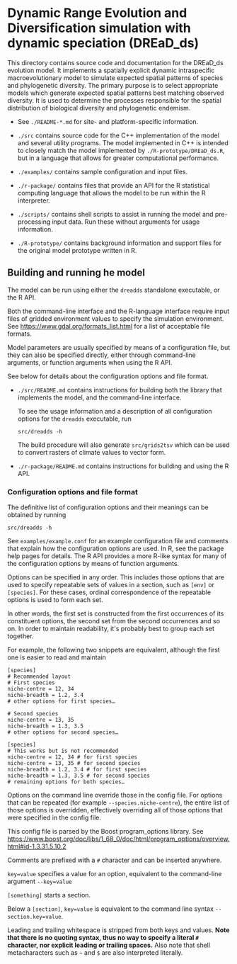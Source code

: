 # Dynamic Range Evolution and Diversification simulation with dynamic speciation (DREaD_ds)

This directory contains source code and documentation for the DREaD_ds
evolution model. It implements a spatially explicit dynamic
intraspecific macroevolutionary model to simulate expected spatial
patterns of species and phylogenetic diversity. The primary purpose is
to select appropriate models which generate expected spatial patterns
best matching observed diversity. It is used to determine the processes
responsible for the spatial distribution of biological diversity and
phylogenetic endemism.

* See `./README-*.md` for site- and platform-specific information.

* `./src` contains source code for the C++ implementation of the model
  and several utility programs. The model implemented in C++ is
  intended to closely match the model implemented by
  `./R-prototype/DREaD_ds.R`, but in a language that allows for
  greater computational performance.

* `./examples/` contains sample configuration and input files.

* `./r-package/` contains files that provide an API for the R
  statistical computing language that allows the model to be run within
  the R interpreter.

* `./scripts/` contains shell scripts to assist in running the model
  and pre-processing input data. Run these without arguments for usage
  information.

* `./R-prototype/` contains background information and support files
  for the original model prototype written in R.


## Building and running he model

The model can be run using either the `dreadds` standalone executable,
or the R API.

Both the command-line interface and the R-language interface require
input files of gridded environment values to specify the simulation
environment. See https://www.gdal.org/formats_list.html for a list of
acceptable file formats.

Model parameters are usually specified by means of a configuration
file, but they can also be specified directly, either through
command-line arguments, or function arguments when using the R
API.

See below for details about the configuration options and file format.


* `./src/README.md` contains instructions for building both the library
  that implements the model, and the command-line interface.

  To see the usage information and a description of all configuration
  options for the `dreadds` executable, run
  ```
  src/dreadds -h
  ```

  The build procedure will also generate `src/grids2tsv` which can be
  used to convert rasters of climate values to vector form.

* `./r-package/README.md` contains instructions for building and
  using the R API.

### Configuration options and file format

The definitive list of configuration options and their meanings can be
obtained by running

```
src/dreadds -h
```

See `examples/example.conf` for an example configuration file and
comments that explain how the configuration options are used. In R,
see the package help pages for details. The R API provides a more
R-like syntax for many of the configuration options by means of
function arguments.

Options can be specified in any order. This includes those options
that are used to specify repeatable sets of values in a section, such
as `[env]` or `[species]`. For these cases, ordinal correspondence of
the repeatable options is used to form each set.

In other words, the first set is constructed from the first
occurrences of its constituent options, the second set from the second
occurrences and so on. In order to maintain readability, it's
probably best to group each set together.

For example, the following two snippets are equivalent, although the
first one is easier to read and maintain

```
[species]
# Recommended layout
# First species
niche-centre = 12, 34
niche-breadth = 1.2, 3.4
# other options for first species…

# Second species
niche-centre = 13, 35
niche-breadth = 1.3, 3.5
# other options for second species…

```

```
[species]
# This works but is not recommended
niche-centre = 12, 34 # for first species
niche-centre = 13, 35 # for second species
niche-breadth = 1.2, 3.4 # for first species
niche-breadth = 1.3, 3.5 # for second species
# remaining options for both species…
```

Options on the command line override those in the config file. For
options that can be repeated (for example `--species.niche-centre`),
the entire list of those options is overridden, effectively overriding
all of those options that were specified in the config file.

This config file is parsed by the Boost program_options library. See
https://www.boost.org/doc/libs/1_68_0/doc/html/program_options/overview.html#id-1.3.31.5.10.2

Comments are prefixed with a `#` character and can be inserted anywhere.

`key=value` specifies a value for an option, equivalent to the
command-line argument `--key=value`

`[something]` starts a section.

Below a `[section]`, `key=value` is equivalent to the command line
syntax `--section.key=value`.

Leading and trailing whitespace is stripped from both keys and values.
**Note that there is no quoting syntax, thus no way to specify a
literal `#` character, nor explicit leading or trailing spaces.** Also
note that shell metacharacters such as `~` and `$` are also
interpreted literally.
